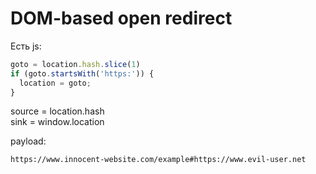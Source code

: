 # DOM-based open redirect

Есть js:

```javascript
goto = location.hash.slice(1)
if (goto.startsWith('https:')) {
  location = goto;
}
```

source = location.hash\
sink = window.location

payload:

```
https://www.innocent-website.com/example#https://www.evil-user.net
```
